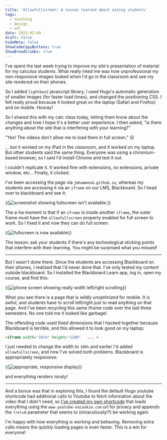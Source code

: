 ```yaml
---
title: 'Allowfullscreen: A lesson learned about asking students'
tags:
  - teaching
  - design
  - udl
date: 2023-02-09
draft: false
hideMeta: false
ShowCodeCopyButtons: true
ShowBreadCrumbs: true
---
```


I've spent the last week trying to improve my site's presentation of material for my calculus students.  What really irked me was how unprofessional my non-responsive images looked when I'd go in the classroom and see my site rendered on their phones.

So I added `lightbox2` javascript library, I used Hugo's automatic generation of smaller images (for faster load times), and changed the positioning CSS.  I felt really proud because it looked great on the laptop (Safari and Firefox) and on mobile. Hooray!

So I shared this with my calc class today, letting them know about the changes and how I hope it's a better user experience. I then asked, "is there anything about the site that is interfering with your learning?" 

"Yes! The videos don't allow me to load them in full screen."  😲

... but it worked on my iPad in the classroom, and it worked on my laptop. But other students said the same thing. Everyone was using a chromium-based browser, so I said I'd install Chrome and test it out.  

I couldn't replicate it.  It worked fine with extensions, no extensions, private window, etc... Finally, it clicked.

I've been accessing the page via `jmhammond.github.io`, whereas my students are accessing it via an `iframe` on our LMS, Blackboard. So I head over to blackboard and see it: 

{{<img src="fullscreen-unavailable.png" alt="screenshot showing fullscreen isn't available.">}}

The a-ha moment is that if an `iframe` is inside another `iframe`, the outer frame *must* have the `allowfullscreen` property enabled for full screen to work.  So I fixed it and now they can do full screen: 

{{<img src="yes-fullscreen.png" alt="fullscreen is now available">}}

The lesson: ask your students if there's any technological sticking points that interfere with their learning. You might be surprised what you missed!

---

But I wasn't done there. Since the students are accessing Blackboard on their phones, I realized that I'd never done that.  I've only tested my content outside blackboard. So I installed the Blackboard Learn app, log in, open my course, and find this:

{{<img src="1024px-width.PNG" alt="phone screen showing really width left/right scrolling" class="tall-image">}}

What you see there is a page that is *wildly unoptimized* for mobile. It is awful, and students have to scroll left/right just to read anything on that page.  And I've been recycling this same iframe code over the last three semesters. No one told me it looked like garbage! 

The offending code used fixed dimensions that I hacked together because Blackboard is terrible, and this allowed it to look good on my laptop: 
```html
<iframe width="1024" height="1200"   ... >
```

I just needed to change the width to `100%` and earlier I'd added `allowfullscreen`, and now I've solved both problems. Blackboard is appropriately responsive:

{{<img src="100-percent-width.PNG" alt="appropriate, responsive display" class="tall-image">}}

and everything renders nicely! 

--- 

And a bonus was that in exploring this, I found the default Hugo youtube shortcode had additional calls to Youtube to fetch information about the video that I didn't need, so [I've created my own shortcode](https://github.com/jmhammond/math-courses/blob/main/layouts/shortcodes/youtube.html) that loads everything using the `www.youtube-nocookie.com` url for privacy and appends the `?rel=0` parameter that seems to (miraculously!?) be working again.  

I'm happy with how everything is working and behaving. Removing extra calls means the quickly loading pages is even faster. This is a win for everyone!